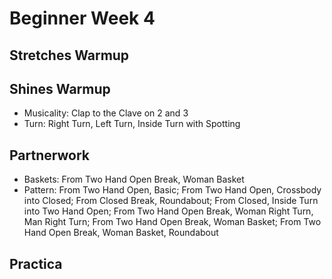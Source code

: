 # Beginner Week 4

## Stretches Warmup
## Shines Warmup

- Musicality: Clap to the Clave on 2 and 3
- Turn: Right Turn, Left Turn, Inside Turn with Spotting

## Partnerwork

- Baskets: From Two Hand Open Break, Woman Basket
- Pattern: From Two Hand Open, Basic; From Two Hand Open, Crossbody into Closed; From Closed Break, Roundabout; From Closed, Inside Turn into Two Hand Open; From Two Hand Open Break, Woman Right Turn, Man Right Turn; From Two Hand Open Break, Woman Basket; From Two Hand Open Break, Woman Basket, Roundabout

## Practica
